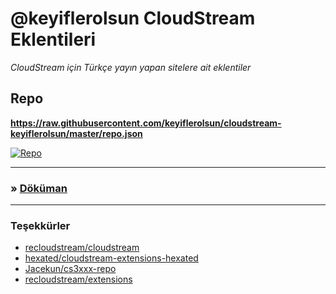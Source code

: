 # @keyiflerolsun CloudStream Eklentileri

_CloudStream için Türkçe yayın yapan sitelere ait eklentiler_

## Repo

**https://raw.githubusercontent.com/keyiflerolsun/cloudstream-keyiflerolsun/master/repo.json**

[![Repo](https://raw.githubusercontent.com/keyiflerolsun/cloudstream-keyiflerolsun/master/.github/icons/Repo.jpg)](#)

---

### » **[Döküman](https://recloudstream.github.io/csdocs/devs/scraping/devtools_detectors/)**

---

### Teşekkürler

- [recloudstream/cloudstream](https://github.com/recloudstream/cloudstream)
- [hexated/cloudstream-extensions-hexated](https://github.com/hexated/cloudstream-extensions-hexated)
- [Jacekun/cs3xxx-repo](https://github.com/Jacekun/cs3xxx-repo)
- [recloudstream/extensions](https://github.com/recloudstream/extensions)

